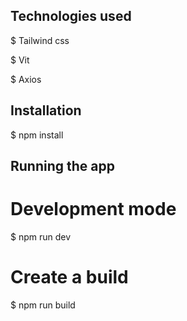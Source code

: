 ## Technologies used

$ Tailwind css

$ Vit

$ Axios

## Installation

$ npm install

## Running the app

# Development mode

$ npm run dev

# Create a build

$ npm run build
